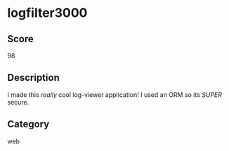 # logfilter3000

## Score
98

## Description
I made this *really* cool log-viewer application! I used an ORM so its *SUPER* secure.

## Category
web
